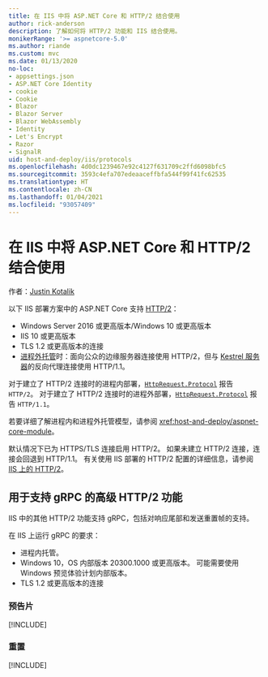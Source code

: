 ```yaml
---
title: 在 IIS 中将 ASP.NET Core 和 HTTP/2 结合使用
author: rick-anderson
description: 了解如何将 HTTP/2 功能和 IIS 结合使用。
monikerRange: '>= aspnetcore-5.0'
ms.author: riande
ms.custom: mvc
ms.date: 01/13/2020
no-loc:
- appsettings.json
- ASP.NET Core Identity
- cookie
- Cookie
- Blazor
- Blazor Server
- Blazor WebAssembly
- Identity
- Let's Encrypt
- Razor
- SignalR
uid: host-and-deploy/iis/protocols
ms.openlocfilehash: 4d0dc1239467e92c4127f631709c2ffd6098bfc5
ms.sourcegitcommit: 3593c4efa707edeaaceffbfa544f99f41fc62535
ms.translationtype: HT
ms.contentlocale: zh-CN
ms.lasthandoff: 01/04/2021
ms.locfileid: "93057409"
---
```

# <a name="use-aspnet-core-with-http2-on-iis"></a>在 IIS 中将 ASP.NET Core 和 HTTP/2 结合使用

作者：[Justin Kotalik](https://github.com/jkotalik)

以下 IIS 部署方案中的 ASP.NET Core 支持 [HTTP/2](https://httpwg.org/specs/rfc7540.html)：

* Windows Server 2016 或更高版本/Windows 10 或更高版本
* IIS 10 或更高版本
* TLS 1.2 或更高版本的连接
* [进程外托管](xref:host-and-deploy/iis/index#out-of-process-hosting-model)时：面向公众的边缘服务器连接使用 HTTP/2，但与 [Kestrel 服务器](xref:fundamentals/servers/kestrel)的反向代理连接使用 HTTP/1.1。

对于建立了 HTTP/2 连接时的进程内部署，[`HttpRequest.Protocol`](xref:Microsoft.AspNetCore.Http.HttpRequest.Protocol*) 报告 `HTTP/2`。 对于建立了 HTTP/2 连接时的进程外部署，[`HttpRequest.Protocol`](xref:Microsoft.AspNetCore.Http.HttpRequest.Protocol*) 报告 `HTTP/1.1`。

若要详细了解进程内和进程外托管模型，请参阅 <xref:host-and-deploy/aspnet-core-module>。

默认情况下已为 HTTPS/TLS 连接启用 HTTP/2。 如果未建立 HTTP/2 连接，连接会回退到 HTTP/1.1。 有关使用 IIS 部署的 HTTP/2 配置的详细信息，请参阅 [IIS 上的 HTTP/2](/iis/get-started/whats-new-in-iis-10/http2-on-iis)。

## <a name="advanced-http2-features-to-support-grpc"></a>用于支持 gRPC 的高级 HTTP/2 功能

IIS 中的其他 HTTP/2 功能支持 gRPC，包括对响应尾部和发送重置帧的支持。

在 IIS 上运行 gRPC 的要求：

* 进程内托管。
* Windows 10，OS 内部版本 20300.1000 或更高版本。 可能需要使用 Windows 预览体验计划内部版本。
* TLS 1.2 或更高版本的连接

### <a name="trailers"></a>预告片

[!INCLUDE[](~/includes/trailers.md)]

### <a name="reset"></a>重置

[!INCLUDE[](~/includes/reset.md)]
